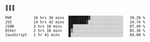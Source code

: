 ### 👋👋👋
<!--START_SECTION:waka-->
```text
PHP          16 hrs 36 mins  █████████▓░░░░░░░░░░░░░░░   39.20 % 
JSX          14 hrs 42 mins  ████████▓░░░░░░░░░░░░░░░░   34.74 % 
JSON         3 hrs 10 mins   ██░░░░░░░░░░░░░░░░░░░░░░░   07.49 % 
Other        2 hrs 16 mins   █▒░░░░░░░░░░░░░░░░░░░░░░░   05.36 % 
JavaScript   1 hr 41 mins    █░░░░░░░░░░░░░░░░░░░░░░░░   04.00 % 
```
<!--END_SECTION:waka-->
